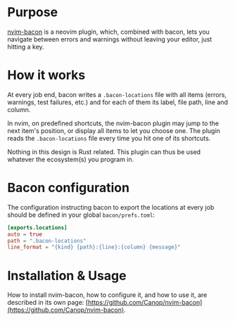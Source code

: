 

# Purpose

[nvim-bacon](https://github.com/Canop/nvim-bacon) is a neovim plugin, which, combined with bacon, lets you navigate between errors and warnings without leaving your editor, just hitting a key.

# How it works

At every job end, bacon writes a `.bacon-locations` file with all items (errors, warnings, test failures, etc.) and for each of them its label, file path, line and column.

In nvim, on predefined shortcuts, the nvim-bacon plugin may jump to the next item's position, or display all items to let you choose one. The plugin reads the `.bacon-locations` file every time you hit one of its shortcuts.

Nothing in this design is Rust related.
This plugin can thus be used whatever the ecosystem(s) you program in.

# Bacon configuration

The configuration instructing bacon to export the locations at every job should be defined in your global `bacon/prefs.toml`:

```TOML
[exports.locations]
auto = true
path = ".bacon-locations"
line_format = "{kind} {path}:{line}:{column} {message}"
```

# Installation & Usage

How to install nvim-bacon, how to configure it, and how to use it, are described in its own page: [https://github.com/Canop/nvim-bacon](https://github.com/Canop/nvim-bacon).

